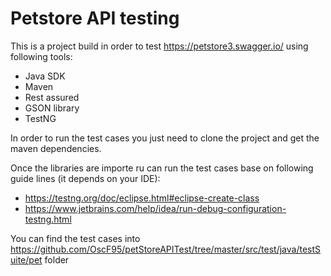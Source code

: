 # Petstore API testing

This is a project build in order to test https://petstore3.swagger.io/ using following tools:

- Java SDK
- Maven
- Rest assured
- GSON library 
- TestNG

In order to run the test cases you just need to clone the project and get the maven dependencies.

Once the libraries are importe ru can run the test cases base on following guide lines (it depends on your IDE):

- https://testng.org/doc/eclipse.html#eclipse-create-class
- https://www.jetbrains.com/help/idea/run-debug-configuration-testng.html

You can find the test cases into https://github.com/OscF95/petStoreAPITest/tree/master/src/test/java/testSuite/pet folder
